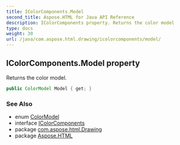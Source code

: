```yaml
---
title: IColorComponents.Model
second_title: Aspose.HTML for Java API Reference
description: IColorComponents property. Returns the color model
type: docs
weight: 30
url: /java/com.aspose.html.drawing/icolorcomponents/model/
---
```

## IColorComponents.Model property

Returns the color model.

```java
public ColorModel Model { get; }
```

### See Also

* enum [ColorModel](../../colormodel/)
* interface [IColorComponents](../)
* package [com.aspose.html.Drawing](../../icolorcomponents/)
* package [Aspose.HTML](../../../)

